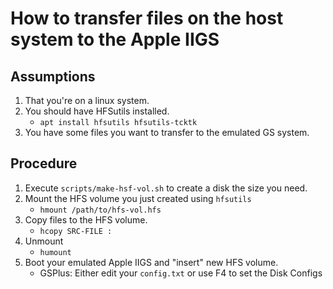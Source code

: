 # How to transfer files on the host system to the Apple IIGS

## Assumptions
1. That you're on a linux system.
2. You should have HFSutils installed.
    - `apt install hfsutils hfsutils-tcktk`
3. You have some files you want to transfer to the emulated GS system.

## Procedure
1. Execute `scripts/make-hsf-vol.sh` to create a disk the size you need.
2. Mount the HFS volume you just created using `hfsutils`
    - `hmount /path/to/hfs-vol.hfs`
3. Copy files to the HFS volume.
    - `hcopy SRC-FILE :`
4. Unmount
    - `humount`
5. Boot your emulated Apple IIGS and "insert" new HFS volume.
    - GSPlus: Either edit your `config.txt` or use F4 to set the Disk Configs

